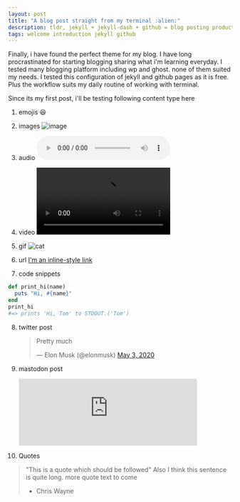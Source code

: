 ```yaml
---
layout: post
title: "A blog post straight from my terminal :alien:"
description: tldr, jekyll + jekyll-dash + github = blog posting productivity
tags: welcome introduction jekyll github
---
```

Finally, i have found the perfect theme for my blog. I have long procrastinated for starting blogging sharing what i'm learning everyday. I tested many blogging platform including wp and ghost. none of them suited my needs. I tested this configuration of jekyll and github pages as it is free. Plus the workflow suits my daily routine of working with terminal.

Since its my first post, i'll be testing following content type here 

1. emojis :satisfied:

2. images ![image](https://picsum.photos/200)

3. audio 
      <audio controls onclick>
            <source src="/assets/Nyan Cat.wav" type="audio/wav">
      </audio>

4. video
   <video preload="auto" src="https://test-videos.co.uk/vids/jellyfish/mp4/h264/1080/Jellyfish_1080_10s_1MB.mp4" type="video/mp4" autoplay controls></video>
5. gif
   ![cat](https://media.giphy.com/media/vFKqnCdLPNOKc/giphy.gif)
6. url [I'm an inline-style link](https://www.google.com)
7. code snippets
```ruby
def print_hi(name)
  puts "Hi, #{name}"
end
print_hi
#=> prints 'Hi, Tom' to STDOUT.('Tom')
```
8.  twitter post
    <blockquote class="twitter-tweet"><p lang="en" dir="ltr">Pretty much</p>&mdash; Elon Musk (@elonmusk) <a href="https://twitter.com/elonmusk/status/1256851799002120192?ref_src=twsrc%5Etfw">May 3, 2020</a></blockquote> <script async src="https://platform.twitter.com/widgets.js" charset="utf-8"></script>

9.  mastodon post
    
    <iframe src="https://fosstodon.org/@dileepkushwaha/104088173140683384/embed" class="mastodon-embed" style="max-width: 100%; border: 0" width="400" allowfullscreen="allowfullscreen"></iframe><script src="https://fosstodon.org/embed.js" async="async"></script>

10.  Quotes
> "This is a quote which should be followed"
> Also I think this sentence is quite long.
> more quote text to come
>   - Chris Wayne